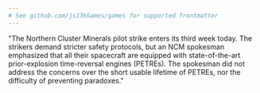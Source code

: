 ```yaml
---
# See github.com/js13kGames/games for supported frontmatter
---
```

"The Northern Cluster Minerals pilot strike enters its third week today. The strikers demand stricter safety protocols, but an NCM spokesman emphasized that all their spacecraft are equipped with state-of-the-art prior-explosion time-reversal engines (PETREs). The spokesman did not address the concerns over the short usable lifetime of PETREs, nor the difficulty of preventing paradoxes."